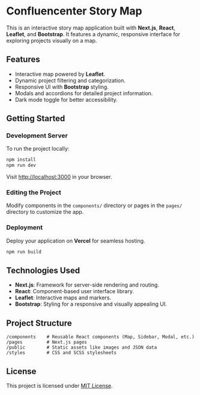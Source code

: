 # Confluencenter Story Map

This is an interactive story map application built with **Next.js**, **React**, **Leaflet**, and **Bootstrap**. It features a dynamic, responsive interface for exploring projects visually on a map.

## Features

- Interactive map powered by **Leaflet**.
- Dynamic project filtering and categorization.
- Responsive UI with **Bootstrap** styling.
- Modals and accordions for detailed project information.
- Dark mode toggle for better accessibility.

## Getting Started

### Development Server

To run the project locally:

```bash
npm install
npm run dev
```

Visit [http://localhost:3000](http://localhost:3000) in your browser.

### Editing the Project

Modify components in the `components/` directory or pages in the `pages/` directory to customize the app.

### Deployment

Deploy your application on **Vercel** for seamless hosting.

```bash
npm run build
```

## Technologies Used

- **Next.js**: Framework for server-side rendering and routing.
- **React**: Component-based user interface library.
- **Leaflet**: Interactive maps and markers.
- **Bootstrap**: Styling for a responsive and visually appealing UI.

## Project Structure

```
/components    # Reusable React components (Map, Sidebar, Modal, etc.)
/pages         # Next.js pages
/public        # Static assets like images and JSON data
/styles        # CSS and SCSS stylesheets
```

## License

This project is licensed under [MIT License](https://opensource.org/license/mit).

